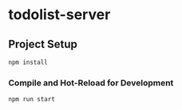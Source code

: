 # todolist-server

## Project Setup

```sh
npm install
```

### Compile and Hot-Reload for Development

```sh
npm run start
```